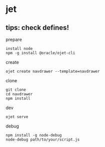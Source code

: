 
# jet

## tips: check defines!

prepare

    install node
    npm -g install @oracle/ojet-cli 

create

    ojet create navdrawer --template=navdrawer

clone

    git clone  
    cd navdrawer
    npm install

dev

    ojet serve

debug

    npm install -g node-debug
	node-debug path/to/your/script.js
